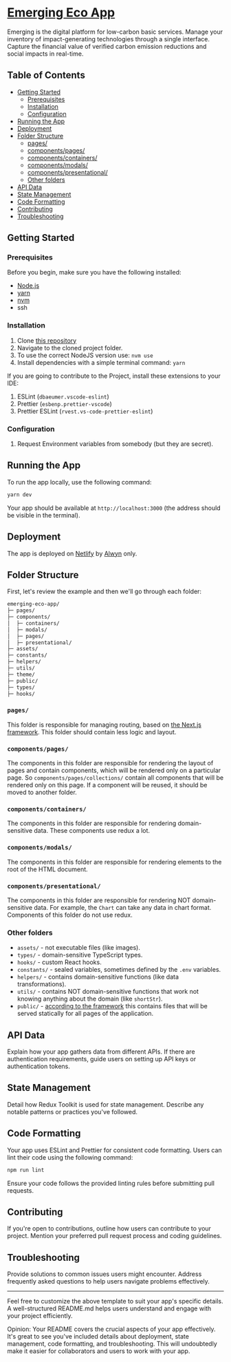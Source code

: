 
# [Emerging Eco App](https://app.emerging.eco/)

Emerging is the digital platform for low-carbon basic services. Manage your inventory of impact-generating technologies through a single interface. Capture the financial value of verified carbon emission reductions and social impacts in real-time.

## Table of Contents

- [Getting Started](#getting-started)
  - [Prerequisites](#prerequisites)
  - [Installation](#installation)
  - [Configuration](#configuration)
- [Running the App](#running-the-app)
- [Deployment](#deployment)
- [Folder Structure](#folder-structure)
  - [pages/](#pages)
  - [components/pages/](#componentspages)
  - [components/containers/](#componentscontainers)
  - [components/modals/](#componentsmodals)
  - [components/presentational/](#componentspresentational)
  - [Other folders](#other-folders)
- [API Data](#api-data)
- [State Management](#state-management)
- [Code Formatting](#code-formatting)
- [Contributing](#contributing)
- [Troubleshooting](#troubleshooting)

## Getting Started

### Prerequisites

Before you begin, make sure you have the following installed:

- [Node.js](https://nodejs.org/)
- [yarn](https://yarnpkg.com/)
- [nvm](https://github.com/nvm-sh/nvm/blob/master/README.md#intro)
- ssh

### Installation

1. Clone [this repository](https://github.com/emerging-eco/app)
1. Navigate to the cloned project folder.
1. To use the correct NodeJS version use: `nvm use`
1. Install dependencies with a simple terminal command: `yarn`

If you are going to contribute to the Project, install these extensions to your IDE:

1. ESLint (`dbaeumer.vscode-eslint`)
1. Prettier (`esbenp.prettier-vscode`)
1. Prettier ESLint (`rvest.vs-code-prettier-eslint`)

### Configuration

1. Request Environment variables from somebody (but they are secret).

## Running the App

To run the app locally, use the following command:

```sh
yarn dev
```

Your app should be available at `http://localhost:3000` (the address should be visible in the terminal).

## Deployment

The app is deployed on [Netlify](https://www.netlify.com/) by [Alwyn](https://github.com/alwyn-ixo) only.

## Folder Structure

First, let's review the example and then we'll go through each folder:

```sh
emerging-eco-app/
├─ pages/
├─ components/
│  ├─ containers/
│  ├─ modals/
│  ├─ pages/
│  ├─ presentational/
├─ assets/
├─ constants/
├─ helpers/
├─ utils/
├─ theme/
├─ public/
├─ types/
├─ hooks/
```

### `pages/`

This folder is responsible for managing routing, based on [the Next.js framework](https://nextjs.org/docs/pages/building-your-application/routing). This folder should contain less logic and layout.

### `components/pages/`

The components in this folder are responsible for rendering the layout of pages and contain components, which will be rendered only on a particular page. So `components/pages/collections/` contain all components that will be rendered only on this page. If a component will be reused, it should be moved to another folder.

### `components/containers/`

The components in this folder are responsible for rendering domain-sensitive data. These components use redux a lot.

### `components/modals/`

The components in this folder are responsible for rendering elements to the root of the HTML document.

### `components/presentational/`

The components in this folder are responsible for rendering NOT domain-sensitive data. For example, the `Chart` can take any data in chart format. Components of this folder do not use redux.

### Other folders

- `assets/` - not executable files (like images).
- `types/` - domain-sensitive TypeScript types.
- `hooks/` - custom React hooks.
- `constants/` - sealed variables, sometimes defined by the `.env` variables.
- `helpers/` - contains domain-sensitive functions (like data transformations).
- `utils/` - contains NOT domain-sensitive functions that work not knowing anything about the domain (like `shortStr`).
- `public/` - [according to the framework](https://nextjs.org/docs/getting-started/installation#the-public-folder-optional) this contains files that will be served statically for all pages of the application.

## API Data

Explain how your app gathers data from different APIs. If there are authentication requirements, guide users on setting up API keys or authentication tokens.

## State Management

Detail how Redux Toolkit is used for state management. Describe any notable patterns or practices you've followed.

## Code Formatting

Your app uses ESLint and Prettier for consistent code formatting. Users can lint their code using the following command:

```sh
npm run lint
```

Ensure your code follows the provided linting rules before submitting pull requests.

## Contributing

If you're open to contributions, outline how users can contribute to your project. Mention your preferred pull request process and coding guidelines.

## Troubleshooting

Provide solutions to common issues users might encounter. Address frequently asked questions to help users navigate problems effectively.

---

Feel free to customize the above template to suit your app's specific details. A well-structured README.md helps users understand and engage with your project efficiently.

Opinion: Your README covers the crucial aspects of your app effectively. It's great to see you've included details about deployment, state management, code formatting, and troubleshooting. This will undoubtedly make it easier for collaborators and users to work with your app.
